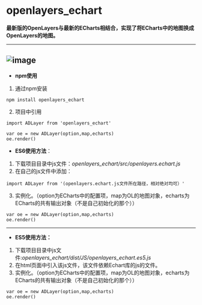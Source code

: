 # openlayers_echart
**最新版的OpenLayers与最新的ECharts相结合，实现了将ECharts中的地图换成OpenLayers的地图。**

---
![image](flight.gif)
---

- **npm使用**
1. 通过npm安装
```
npm install openlayers_echart
```
2. 项目中引用

```
import ADLayer from 'openlayers_echart'

var oe = new ADLayer(option,map,echarts) 
oe.render()
```

- **ES6使用方法**：
1. 下载项目目录中js文件：*openlayers_echart/src/openlayers.echart.js*
2. 在自己的js文件中添加：
```
import ADLayer from '(openlayers.echart.js文件所在路径，相对绝对均可）'
```
3. 实例化。（option为ECharts中的配置项，map为OL的地图对象，echarts为ECharts的共有输出对象（不是自己初始化的那个））
```
var oe = new ADLayer(option,map,echarts) 
oe.render()
```

---
- **ES5使用方法：**
1. 下载项目目录中js文件:*openlayers_echart/dist/JS/openlayers_echart.es5.js*
2. 在html页面中引入该js文件，该文件依赖Echart库的js的文件。
3. 实例化。（option为ECharts中的配置项，map为OL的地图对象，echarts为ECharts的共有输出对象（不是自己初始化的那个））
```
var oe = new ADLayer(option,map,echarts) 
oe.render()
```


